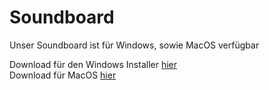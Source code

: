 # Soundboard

Unser Soundboard ist für Windows, sowie MacOS verfügbar

Download für den Windows Installer <a href="https://anonfiles.com/b3x8s6Cfp5/Soundboard_Install_exe" target="_blank">hier</a><br>
Download für MacOS <a href="https://anonfiles.com/J8y7s0C2p2/Soundboard_zip" target="_blank">hier</a>
